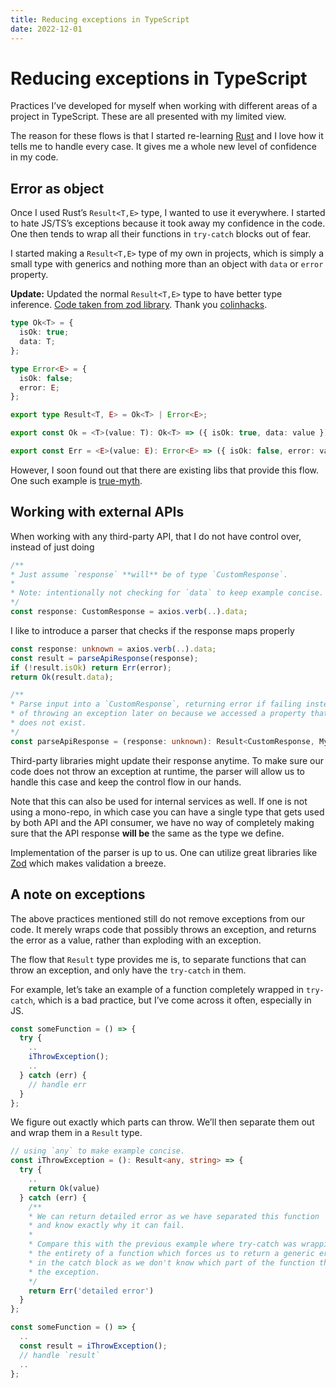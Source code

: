 ```yaml
---
title: Reducing exceptions in TypeScript
date: 2022-12-01
---
```


# Reducing exceptions in TypeScript

Practices I’ve developed for myself when working with different areas of a project in TypeScript. These are all presented with my limited view.

The reason for these flows is that I started re-learning [Rust](https://www.rust-lang.org/) and I love how it tells me to handle every case. It gives me a whole new level of confidence in my code.

## Error as object

Once I used Rust’s `Result<T,E>` type, I wanted to use it everywhere. I started to hate JS/TS’s exceptions because it took away my confidence in the code. One then tends to wrap all their functions in `try-catch` blocks out of fear.

I started making a `Result<T,E>` type of my own in projects, which is simply a small type with generics and nothing more than an object with `data` or `error` property.

**Update:** Updated the normal `Result<T,E>` type to have better type inference. [Code taken from zod library](https://github.com/colinhacks/zod/blob/6252c757f8978da733485d120f77314bc1724ead/deno/lib/types.ts#L133). Thank you [colinhacks](https://colinhacks.com/).

```typescript
type Ok<T> = {
  isOk: true;
  data: T;
};

type Error<E> = {
  isOk: false;
  error: E;
};

export type Result<T, E> = Ok<T> | Error<E>;

export const Ok = <T>(value: T): Ok<T> => ({ isOk: true, data: value });

export const Err = <E>(value: E): Error<E> => ({ isOk: false, error: value });
```

However, I soon found out that there are existing libs that provide this flow. One such example is [true-myth](https://github.com/true-myth/true-myth).

## Working with external APIs

When working with any third-party API, that I do not have control over, instead of just doing

```typescript
/**
* Just assume `response` **will** be of type `CustomResponse`.
*
* Note: intentionally not checking for `data` to keep example concise.
*/
const response: CustomResponse = axios.verb(..).data;
```

I like to introduce a parser that checks if the response maps properly

```typescript
const response: unknown = axios.verb(..).data;
const result = parseApiResponse(response);
if (!result.isOk) return Err(error);
return Ok(result.data);

/**
* Parse input into a `CustomResponse`, returning error if failing instead
* of throwing an exception later on because we accessed a property that
* does not exist.
*/
const parseApiResponse = (response: unknown): Result<CustomResponse, MyError> => {..}
```

Third-party libraries might update their response anytime. To make sure our code does not throw an exception at runtime, the parser will allow us to handle this case and keep the control flow in our hands.

Note that this can also be used for internal services as well. If one is not using a mono-repo, in which case you can have a single type that gets used by both API and the API consumer, we have no way of completely making sure that the API response **will be** the same as the type we define.

Implementation of the parser is up to us. One can utilize great libraries like [Zod](https://github.com/colinhacks/zod) which makes validation a breeze.

## A note on exceptions

The above practices mentioned still do not remove exceptions from our code. It merely wraps code that possibly throws an exception, and returns the error as a value, rather than exploding with an exception.

The flow that `Result` type provides me is, to separate functions that can throw an exception, and only have the `try-catch` in them.

For example, let’s take an example of a function completely wrapped in `try-catch`, which is a bad practice, but I’ve come across it often, especially in JS.

```typescript
const someFunction = () => {
  try {
    ..
    iThrowException();
    ..
  } catch (err) {
    // handle err
  }
};
```

We figure out exactly which parts can throw. We’ll then separate them out and wrap them in a `Result` type.

```typescript
// using `any` to make example concise.
const iThrowException = (): Result<any, string> => {
  try {
    ..
    return Ok(value)
  } catch (err) {
    /**
    * We can return detailed error as we have separated this function
    * and know exactly why it can fail.
    *
    * Compare this with the previous example where try-catch was wrapping
    * the entirety of a function which forces us to return a generic error
    * in the catch block as we don't know which part of the function threw
    * the exception.
    */
    return Err('detailed error')
  }
};

const someFunction = () => {
  ..
  const result = iThrowException();
  // handle `result`
  ..
};
```